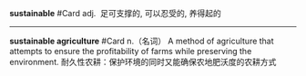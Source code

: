 **sustainable** #Card 
adj.  足可支撑的, 可以忍受的, 养得起的


---


**sustainable agriculture** #Card 
n.（名词）
A method of agriculture that attempts to ensure the profitability of farms while preserving the environment.
耐久性农耕：保护环境的同时又能确保农地肥沃度的农耕方式
